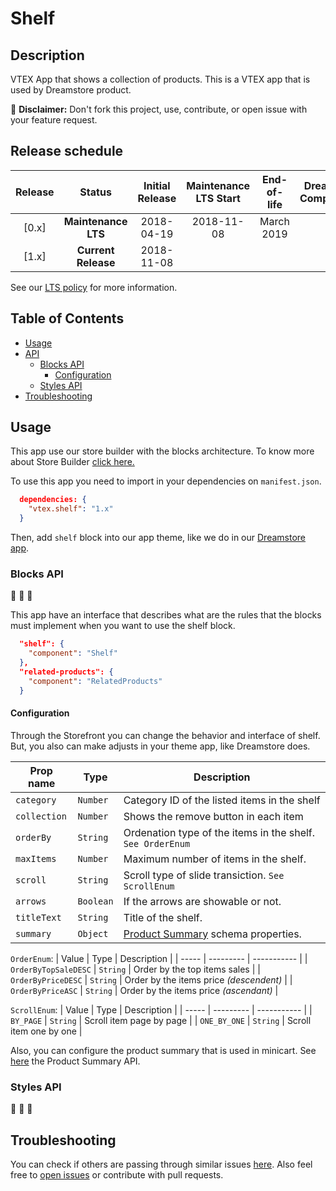 # Shelf

## Description

VTEX App that shows a collection of products. This is a VTEX app that is used by Dreamstore product.

:loudspeaker: **Disclaimer:** Don't fork this project, use, contribute, or open issue with your feature request.

## Release schedule
| Release  | Status              | Initial Release | Maintenance LTS Start | End-of-life | Dreamstore Compatibility
| :--:     | :---:               |  :---:          | :---:                 | :---:       | :---: 
| [0.x]    | **Maintenance LTS** |  2018-04-19     | 2018-11-08            | March 2019  | 1.x
| [1.x]    | **Current Release** |  2018-11-08     |                       |             | 2.x

See our [LTS policy](https://github.com/vtex-apps/awesome-io#lts-policy) for more information.

## Table of Contents
- [Usage](#usage)
- [API](#api)
  - [Blocks API](#blocks-api)
    - [Configuration](#configuration)
  - [Styles API](#styles-api)
- [Troubleshooting](#troubleshooting)


## Usage
This app use our store builder with the blocks architecture. To know more about Store Builder [click here.](https://help.vtex.com/en/tutorial/understanding-storebuilder-and-stylesbuilder#structuring-and-configuring-our-store-with-object-object)

To use this app you need to import in your dependencies on `manifest.json`.

```json
  dependencies: {
    "vtex.shelf": "1.x"
  }
```

Then, add `shelf` block into our app theme, like we do in our [Dreamstore app](https://github.com/vtex-apps/dreamstore/blob/master/store/blocks.json). 

### Blocks API
:construction: :construction: :construction:

This app have an interface that describes what are the rules that the blocks must implement when you want to use the shelf block. 

```json
  "shelf": {
    "component": "Shelf"
  },
  "related-products": {
    "component": "RelatedProducts"
  }
```
#### Configuration 
Through the Storefront you can change the behavior and interface of shelf. But, you also can make adjusts in your theme app, like Dreamstore does.

| Prop name          | Type       | Description                                                                                 |
| ------------------ | ---------- | ------------------------------------------------------------------------------------------- |
| `category`                  | `Number`   | Category ID of the listed items in the shelf                                       |
| `collection`                | `Number`   | Shows the remove button in each item                                               |
| `orderBy`                   | `String`   | Ordenation type of the items in the shelf. `See OrderEnum`                         |
| `maxItems`                  | `Number`   | Maximum number of items in the shelf.                                              |
| `scroll`                    | `String`   | Scroll type of slide transiction. `See ScrollEnum`                                 |
| `arrows`                    | `Boolean`  | If the arrows are showable or not.                                                 |
| `titleText`                 | `String`   | Title of the shelf.                                                                |
| `summary`                   | `Object`   | [Product Summary](https://github.com/vtex-apps/product-summary/blob/master/README.md) schema properties. |

`OrderEnum`:
| Value | Type      | Description |
| ----- | --------- | ----------- |
| `OrderByTopSaleDESC`   | `String`  | Order by the top items sales            |
| `OrderByPriceDESC`     | `String`  | Order by the items price *(descendent)* |
| `OrderByPriceASC`      | `String`  | Order by the items price *(ascendant)*  |

`ScrollEnum`:
| Value | Type      | Description |
| ----- | --------- | ----------- |
| `BY_PAGE`      | `String`  | Scroll item page by page |
| `ONE_BY_ONE`   | `String`  | Scroll item one by one   |

Also, you can configure the product summary that is used in minicart. See [here](https://github.com/vtex-apps/product-summary/blob/master/README.md#configuration) the Product Summary API.

### Styles API
:construction: :construction: :construction:

## Troubleshooting
You can check if others are passing through similar issues [here](https://github.com/vtex-apps/shelf/issues). Also feel free to [open issues](https://github.com/vtex-apps/shelf/issues/new) or contribute with pull requests.